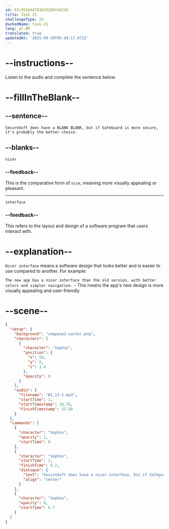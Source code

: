 ```yaml
---
id: 67c9516dd781635209fe8243
title: Task 21
challengeType: 22
dashedName: task-21
lang: pt-BR
translated: true
updatedAt: '2025-09-29T05:49:17.072Z'
---
```


<!-- (audio) Sophie: SecureSoft does have a nicer interface, but if SafeGuard is more secure, it's probably the better choice. -->

# --instructions--

Listen to the audio and complete the sentence below.

# --fillInTheBlank--

## --sentence--

`SecureSoft does have a BLANK BLANK, but if SafeGuard is more secure, it's probably the better choice.`

## --blanks--

`nicer`

### --feedback--

This is the comparative form of `nice`, meaning more visually appealing or pleasant.

---

`interface`

### --feedback--

This refers to the layout and design of a software program that users interact with.

# --explanation--

`Nicer interface` means a software design that looks better and is easier to use compared to another. For example:

`The new app has a nicer interface than the old version, with better colors and simpler navigation.` - This means the app's new design is more visually appealing and user-friendly.  

# --scene--

```json
{
  "setup": {
    "background": "company2-center.png",
    "characters": [
      {
        "character": "Sophie",
        "position": {
          "x": 50,
          "y": 0,
          "z": 1.4
        },
        "opacity": 0
      }
    ],
    "audio": {
      "filename": "B1_13-1.mp3",
      "startTime": 1,
      "startTimestamp": 28.78,
      "finishTimestamp": 33.98
    }
  },
  "commands": [
    {
      "character": "Sophie",
      "opacity": 1,
      "startTime": 0
    },
    {
      "character": "Sophie",
      "startTime": 1,
      "finishTime": 6.2,
      "dialogue": {
        "text": "SecureSoft does have a nicer interface, but if Safeguard is more secure, it's probably the better choice.",
        "align": "center"
      }
    },
    {
      "character": "Sophie",
      "opacity": 0,
      "startTime": 6.7
    }
  ]
}
```
